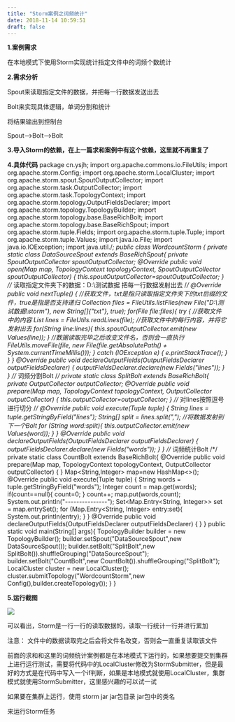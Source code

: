```yaml
---
title: "Storm案例之词频统计"
date: 2018-11-14 10:59:51
draft: false
---
```

**1.案例需求**

在本地模式下使用Storm实现统计指定文件中的词频个数统计

**2.需求分析**

Spout来读取指定文件的数据，并把每一行数据发送出去

Bolt来实现具体逻辑，单词分割和统计

将结果输出到控制台

Spout——>Bolt——>Bolt

**3.导入Storm的依赖，在上一篇求和案例中有这个依赖，这里就不再重复了**

**4.具体代码**
package cn.ysjh; import org.apache.commons.io.FileUtils; import org.apache.storm.Config; import org.apache.storm.LocalCluster; import org.apache.storm.spout.SpoutOutputCollector; import org.apache.storm.task.OutputCollector; import org.apache.storm.task.TopologyContext; import org.apache.storm.topology.OutputFieldsDeclarer; import org.apache.storm.topology.TopologyBuilder; import org.apache.storm.topology.base.BaseRichBolt; import org.apache.storm.topology.base.BaseRichSpout; import org.apache.storm.tuple.Fields; import org.apache.storm.tuple.Tuple; import org.apache.storm.tuple.Values; import java.io.File; import java.io.IOException; import java.util./*; public class WordcountStorm { private static class DataSourceSpout extends BaseRichSpout{ private SpoutOutputCollector spoutOutputCollector; @Override public void open(Map map, TopologyContext topologyContext, SpoutOutputCollector spoutOutputCollector) { this.spoutOutputCollector=spoutOutputCollector; } //* 读取指定文件夹下的数据：D:\测试数据 把每一行数据发射出去 /*/ @Override public void nextTuple() { //获取文件，txt是指只读取指定文件夹下的txt后缀的文件，true是指是否支持递归 Collection<File> files = FileUtils.listFiles(new File("D:\\测试数据\\storm"), new String[]{"txt"}, true); for(File file:files){ try { //获取文件中的内容 List<String> lines = FileUtils.readLines(file); //获取文件中的每行内容，并将它发射出去 for(String line:lines){ this.spoutOutputCollector.emit(new Values(line)); } //数据读取完毕之后改变文件名，否则会一直执行 FileUtils.moveFile(file, new File(file.getAbsolutePath() + System.currentTimeMillis())); } catch (IOException e) { e.printStackTrace(); } } } @Override public void declareOutputFields(OutputFieldsDeclarer outputFieldsDeclarer) { outputFieldsDeclarer.declare(new Fields("lines")); } } //* 词频分割Bolt /*/ private static class SplitBolt extends BaseRichBolt{ private OutputCollector outputCollector; @Override public void prepare(Map map, TopologyContext topologyContext, OutputCollector outputCollector) { this.outputCollector=outputCollector; } //* 对lines按照逗号进行切分 /*/ @Override public void execute(Tuple tuple) { String lines = tuple.getStringByField("lines"); String[] split = lines.split(","); //将数据发射到下一个Bolt for (String word:split){ this.outputCollector.emit(new Values(word)); } } @Override public void declareOutputFields(OutputFieldsDeclarer outputFieldsDeclarer) { outputFieldsDeclarer.declare(new Fields("words")); } } //* 词频统计Bolt /*/ private static class CountBolt extends BaseRichBolt{ @Override public void prepare(Map map, TopologyContext topologyContext, OutputCollector outputCollector) { } Map<String,Integer> map=new HashMap<>(); @Override public void execute(Tuple tuple) { String words = tuple.getStringByField("words"); Integer count = map.get(words); if(count==null){ count=0; } count++; map.put(words,count); System.out.println("---------------"); Set<Map.Entry<String, Integer>> set = map.entrySet(); for (Map.Entry<String, Integer> entry:set){ System.out.println(entry); } } @Override public void declareOutputFields(OutputFieldsDeclarer outputFieldsDeclarer) { } } public static void main(String[] args){ TopologyBuilder builder = new TopologyBuilder(); builder.setSpout("DataSourceSpout",new DataSourceSpout()); builder.setBolt("SplitBolt",new SplitBolt()).shuffleGrouping("DataSourceSpout"); builder.setBolt("CountBolt",new CountBolt()).shuffleGrouping("SplitBolt"); LocalCluster cluster = new LocalCluster(); cluster.submitTopology("WordcountStorm",new Config(),builder.createTopology()); } }

**5.运行截图**

![](https://img-blog.csdnimg.cn/20181114105736736.png)

可以看出，Storm是一行一行的读取数据的，读取一行统计一行并进行累加

注意： 文件中的数据读取完之后会将文件名改变，否则会一直重复读取该文件

前面的求和和这里的词频统计案例都是在本地模式下运行的，如果想要提交到集群上进行运行测试，需要将代码中的LocalCluster修改为StormSubmitter，但是最好的方式是在代码中写入一个if判断，如果是本地模式就使用LocalCluster，集群模式就使用StormSubmitter，这里感兴趣的可以试一试

如果要在集群上运行，使用
storm jar jar包目录 jar包中的类名

来运行Storm任务